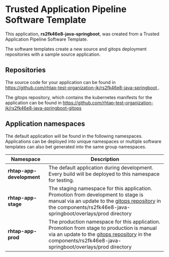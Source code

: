 # Trusted Application Pipeline Software Template

This application, **rs2fk46e8-java-springboot**, was created from a Trusted Application Pipeline Software Template.

The software templates create a new source and gitops deployment repositories with a sample source application. 

## Repositories

The source code for your application can be found in [https://github.com/rhtap-test-organization-jk/rs2fk46e8-java-springboot ](https://github.com/rhtap-test-organization-jk/rs2fk46e8-java-springboot ).
 
The gitops repository, which contains the kubernetes manifests for the application can be found in 
[https://github.com/rhtap-test-organization-jk/rs2fk46e8-java-springboot-gitops ](https://github.com/rhtap-test-organization-jk/rs2fk46e8-java-springboot-gitops ) 

## Application namespaces 

The default application will be found in the following namespaces. Applications can be deployed into unique namespaces or multiple software templates can also bet generated into the same group namespaces.  

|  Namespace   |  Description   |  
| -------- | -------- |   
| **rhtap-app-development** | The default application during development. Every build will be deployed to this namespace for testing. | 
| **rhtap-app-stage** | The staging namespace for this application. Promotion from development to stage is manual via an update to the [gitops repository](https://github.com/rhtap-test-organization-jk/rs2fk46e8-java-springboot-gitops ) in the components/rs2fk46e8-java-springboot/overlays/prod directory |  
| **rhtap-app-prod** | The production namespace for this application. Promotion from stage to production is manual via an update to the [gitops repository](https://github.com/rhtap-test-organization-jk/rs2fk46e8-java-springboot-gitops ) in the components/rs2fk46e8-java-springboot/overlays/prod directory | 